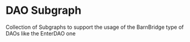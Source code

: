 # DAO Subgraph

Collection of Subgraphs to support the usage of the BarnBridge type of DAOs like the EnterDAO one
